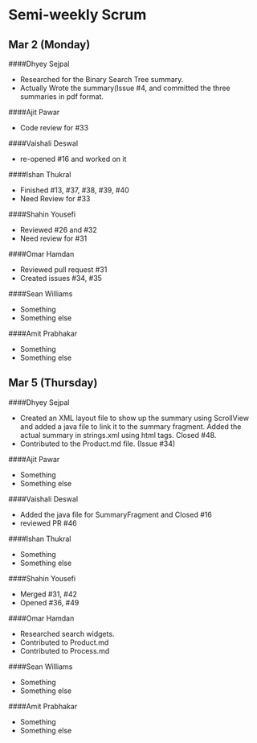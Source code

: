 # Semi-weekly Scrum

## Mar 2 (Monday)

####Dhyey Sejpal

* Researched for the Binary Search Tree summary.
* Actually Wrote the summary(Issue #4, and committed the three summaries in pdf format. 

####Ajit Pawar

* Code review for #33

####Vaishali Deswal

* re-opened #16 and worked on it

####Ishan Thukral

* Finished #13, #37, #38, #39, #40
* Need Review for #33

####Shahin Yousefi

* Reviewed #26 and #32
* Need review for #31

####Omar Hamdan

* Reviewed pull request #31
* Created issues #34, #35

####Sean Williams

* Something
* Something else

####Amit Prabhakar

* Something
* Something else

## Mar 5 (Thursday)

####Dhyey Sejpal

* Created an XML layout file to show up the summary using ScrollView and added a java file to link it to the summary fragment. Added the actual summary in strings.xml using html tags. Closed #48.
* Contributed to the Product.md file. (Issue #34)

####Ajit Pawar

* Something
* Something else

####Vaishali Deswal

* Added the java file for SummaryFragment and Closed #16
* reviewed PR #46

####Ishan Thukral

* Something
* Something else

####Shahin Yousefi

* Merged #31, #42
* Opened #36, #49

####Omar Hamdan

* Researched search widgets.
* Contributed to Product.md
* Contributed to Process.md

####Sean Williams

* Something
* Something else

####Amit Prabhakar

* Something
* Something else
